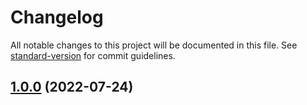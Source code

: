 # Changelog

All notable changes to this project will be documented in this file. See [standard-version](https://github.com/conventional-changelog/standard-version) for commit guidelines.

## [1.0.0](https://github.com/LightAPIs/get-site-favicon/compare/v0.1.0...v1.0.0) (2022-07-24)
